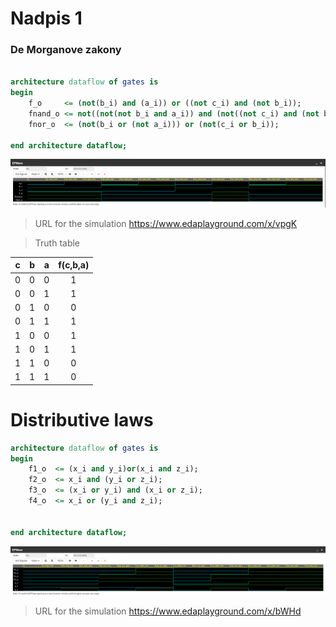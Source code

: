# Nadpis 1

### De Morganove zakony

```vhdl

architecture dataflow of gates is
begin
    f_o     <= (not(b_i) and (a_i)) or ((not c_i) and (not b_i));
    fnand_o <= not((not(not b_i and a_i)) and (not((not c_i) and (not b_i))));
    fnor_o  <= (not(b_i or (not a_i))) or (not(c_i or b_i));

end architecture dataflow;

```
![DeMOrgan simulation](images/DeMorgan_sim.png)

> URL for the simulation
https://www.edaplayground.com/x/vpgK

>Truth table 

| **c** | **b** |**a** | **f(c,b,a)** |
| :-: | :-: | :-: | :-: |
| 0 | 0 | 0 |  1|
| 0 | 0 | 1 |  1|
| 0 | 1 | 0 |  0|
| 0 | 1 | 1 |  1|
| 1 | 0 | 0 |  1|
| 1 | 0 | 1 |  1|
| 1 | 1 | 0 |  0|
| 1 | 1 | 1 |  0|

# Distributive laws 

```vhdl
architecture dataflow of gates is
begin
    f1_o  <= (x_i and y_i)or(x_i and z_i);
    f2_o  <= x_i and (y_i or z_i);
    f3_o  <= (x_i or y_i) and (x_i or z_i);
    f4_o  <= x_i or (y_i and z_i);
    

end architecture dataflow;

```

![Distribution law](images/Distrbution_law.png)

>URL for the simulation
https://www.edaplayground.com/x/bWHd

